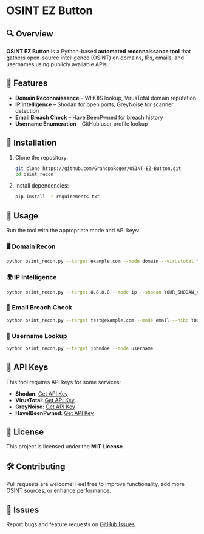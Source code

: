 

# OSINT EZ Button 

## 🔍 Overview  
**OSINT EZ Button** is a Python-based **automated reconnaissance tool** that gathers open-source intelligence (OSINT) on domains, IPs, emails, and usernames using publicly available APIs.  

## 🚀 Features  
- **Domain Reconnaissance** – WHOIS lookup, VirusTotal domain reputation  
- **IP Intelligence** – Shodan for open ports, GreyNoise for scanner detection  
- **Email Breach Check** – HaveIBeenPwned for breach history  
- **Username Enumeration** – GitHub user profile lookup  

## 📌 Installation  

1. Clone the repository:  
   ```bash
   git clone https://github.com/GrandpaRoger/OSINT-EZ-Button.git
   cd osint_recon
   ```
2. Install dependencies:  
   ```bash
   pip install -r requirements.txt  
   ```

## 🔧 Usage  
Run the tool with the appropriate mode and API keys:  

### 🖥️ Domain Recon  
```bash
python osint_recon.py --target example.com --mode domain --virustotal YOUR_VT_API_KEY
```
### 🌍 IP Intelligence  
```bash
python osint_recon.py --target 8.8.8.8 --mode ip --shodan YOUR_SHODAN_API_KEY --greynoise YOUR_GN_API_KEY
```
### 📧 Email Breach Check  
```bash
python osint_recon.py --target test@example.com --mode email --hibp YOUR_HIBP_API_KEY
```
### 👤 Username Lookup  
```bash
python osint_recon.py --target johndoe --mode username
```

## 🔑 API Keys  
This tool requires API keys for some services:  
- **Shodan**: [Get API Key](https://www.shodan.io/)  
- **VirusTotal**: [Get API Key](https://www.virustotal.com/)  
- **GreyNoise**: [Get API Key](https://www.greynoise.io/)  
- **HaveIBeenPwned**: [Get API Key](https://haveibeenpwned.com/)  

## 📄 License  
This project is licensed under the **MIT License**.  

## 🛠️ Contributing  
Pull requests are welcome! Feel free to improve functionality, add more OSINT sources, or enhance performance.  

## 🐛 Issues  
Report bugs and feature requests on [GitHub Issues](https://github.com/GrandpaRoger/OSINT-EZ-Button/issues).  


